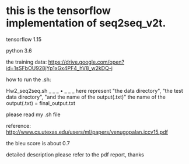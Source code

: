 # this is the tensorflow implementation of seq2seq_v2t.

tensorflow 1.15

python 3.6

the training data: https://drive.google.com/open?id=1sSFbOU928jYp1xGx4PF4_hV8_w2kDQ-j

how to run the .sh:

Hw2_seq2seq.sh _ _ _
•	_ _ _ here represent "the data directory", "the test data directory", "and the name of the output(.txt)"
the name of the output(.txt) = final_output.txt


please read my .sh file


reference: http://www.cs.utexas.edu/users/ml/papers/venugopalan.iccv15.pdf

the bleu score is about 0.7

detailed description please refer to the pdf report, thanks
